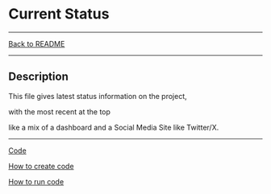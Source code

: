 # Current Status

____

[Back to README](/)

____

## Description

This file gives latest status information on the project, 

with the most recent at the top

like a mix of a dashboard and a Social Media Site like Twitter/X.

____

[Code](/Documentation/A10RunRShinyFromRapp.md)

[How to create code](/Documentation/A11RAppSetup.md)

[How to run code](/Documentation/A12RunningRApp.md)
